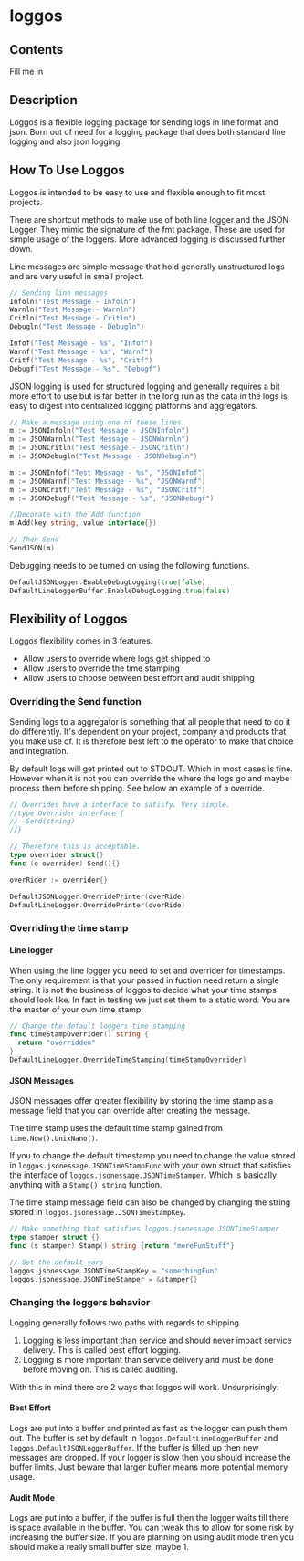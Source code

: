 # loggos

## Contents

  Fill me in

## Description

Loggos is a flexible logging package for sending logs in line format and json.
Born out of need for a logging package that does both standard line logging and also json logging.

## How To Use Loggos

Loggos is intended to be easy to use and flexible enough to fit most projects.

There are shortcut methods to make use of both line logger and the JSON Logger. They mimic the signature of the fmt package. These are used for simple usage of the loggers. More advanced logging is discussed further down.

Line messages are simple message that hold generally unstructured logs and are very useful in small project.

```go
// Sending line messages
Infoln("Test Message - Infoln")
Warnln("Test Message - Warnln")
Critln("Test Message - Critln")
Debugln("Test Message - Debugln")

Infof("Test Message - %s", "Infof")
Warnf("Test Message - %s", "Warnf")
Critf("Test Message - %s", "Critf")
Debugf("Test Message - %s", "Debugf")
```

JSON logging is used for structured logging and generally requires a bit more effort to use but is far
better in the long run as the data in the logs is easy to digest into centralized logging platforms and
aggregators.

```go
// Make a message using one of these lines.
m := JSONInfoln("Test Message - JSONInfoln")
m := JSONWarnln("Test Message - JSONWarnln")
m := JSONCritln("Test Message - JSONCritln")
m := JSONDebugln("Test Message - JSONDebugln")

m := JSONInfof("Test Message - %s", "JSONInfof")
m := JSONWarnf("Test Message - %s", "JSONWarnf")
m := JSONCritf("Test Message - %s", "JSONCritf")
m := JSONDebugf("Test Message - %s", "JSONDebugf")

//Decorate with the Add function
m.Add(key string, value interface{})

// Then Send
SendJSON(m)
```

Debugging needs to be turned on using the following functions.

```go
DefaultJSONLogger.EnableDebugLogging(true|false)
DefaultLineLoggerBuffer.EnableDebugLogging(true|false)
```

## Flexibility of Loggos

Loggos flexibility comes in 3 features.

* Allow users to override where logs get shipped to
* Allow users to override the time stamping
* Allow users to choose between best effort and audit shipping

### Overriding the Send function

Sending logs to a aggregator is something that all people that need to do it do differently.
It's dependent on your project, company and products that you make use of. It is therefore best left to the operator to make that choice and integration.

By default logs will get printed out to STDOUT. Which in most cases is fine. However when it is not you can override the where the logs go and maybe process them before shipping. See below an example of a override.
```go
// Overrides have a interface to satisfy. Very simple.
//type Overrider interface {
//	Send(string)
//}

// Therefore this is acceptable.
type overrider struct{}
func (o overrider) Send(){}

overRider := overrider{}

DefaultJSONLogger.OverridePrinter(overRide)
DefaultLineLogger.OverridePrinter(overRide)
```

### Overriding the time stamp

#### Line logger

When using the line logger you need to set and overrider for timestamps. The only requirement is that your passed in fuction need return a single string. It is not the business of loggos to decide what your time stamps should look like. In fact in testing we just set them to a static word. You are the master of your own time stamp.

```go
// Change the default loggers time stamping
func timeStampOverrider() string {
  return "overridden"
}
DefaultLineLogger.OverrideTimeStamping(timeStampOverrider)
```

#### JSON Messages

JSON messages offer greater flexibility by storing the time stamp as a message field that you can override after creating the message.

The time stamp uses the default time stamp gained from `time.Now().UnixNano()`.

If you to change the default timestamp you need to change the value stored in `loggos.jsonessage.JSONTimeStampFunc` with your own struct that satisfies the interface of `loggos.jsonessage.JSONTimeStamper`. Which is basically anything with a `Stamp() string` function.

The time stamp message field can also be changed by changing the string stored in `loggos.jsonessage.JSONTimeStampKey`.

```go
// Make something that satisfies loggos.jsonessage.JSONTimeStamper
type stamper struct {}
func (s stamper) Stamp() string {return "moreFunStuff"}

// Set the default vars
loggos.jsonessage.JSONTimeStampKey = "somethingFun"
loggos.jsonessage.JSONTimeStamper = &stamper{}
```

### Changing the loggers behavior

Logging generally follows two paths with regards to shipping.

1. Logging is less important than service and should never impact service delivery. This is called best effort logging.
1. Logging is more important than service delivery and must be done before moving on. This is called auditing.

With this in mind there are 2 ways that loggos will work. Unsurprisingly:

#### Best Effort

Logs are put into a buffer and printed as fast as the logger can push them out. The buffer is set by default in `loggos.DefaultLineLoggerBuffer` and `loggos.DefaultJSONLoggerBuffer`. If the buffer is filled up then new messages are dropped. If your logger is slow then you should increase the buffer limits. Just beware that larger buffer means more potential memory usage.

#### Audit Mode

Logs are put into a buffer, if the buffer is full then the logger waits till there is space available in the buffer. You can tweak this to allow for some risk by increasing the buffer size. If you are planning on using audit mode then you should make a really small buffer size, maybe 1.
